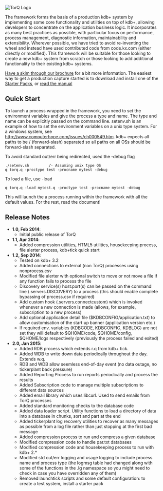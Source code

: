 ![TorQ Logo](../master/html/img/torq-logo.png)

The framework forms the basis of a production kdb+ system by implementing some core functionality and utilities on top of kdb+, allowing developers to concentrate on the application business logic. It incorporates as many best practices as possible, with particular focus on performance, process management, diagnostic information, maintainability and extensibility. Wherever possible, we have tried to avoid re-inventing the wheel and instead have used contributed code from code.kx.com (either directly or modified). This framework will be suitable for those looking to create a new kdb+ system from scratch or those looking to add additional functionality to their existing kdb+ systems.

[Have a skim through our brochure](../master/aquaq-torq-brochure.pdf?raw=true) for a bit more information.  The easiest way to get a production capture started is to download and install one of the [Starter Packs](https://github.com/AquaQAnalytics), or [read the manual](../master/AquaQTorQ.pdf?raw=true)

## Quick Start

To launch a process wrapped in the framework, you need to set the environment variables and give the process a type and name.  The type and name can be explicitly passed on the command line.  setenv.sh is an example of how to set the environment variables on a unix type system.  For a windows system, see http://www.computerhope.com/issues/ch000549.htm.  kdb+ expects all paths to be / (forward-slash) separated so all paths on all OSs should be forward-slash separated. 

To avoid standard out/err being redirected, used the -debug flag
``` 
./setenv.sh         /- Assuming unix type OS
q torq.q -proctype test -procname mytest -debug
```

To load a file, use -load
```
q torq.q -load mytest.q -proctype test -procname mytest -debug
```
This will launch the a process running within the framework with all the default values.  For the rest, read the document!

## Release Notes

- **1.0, Feb 2014**: 
  * Initial public release of TorQ
- **1.1, Apr 2014**: 
  * Added compression utilities, HTML5 utilities, housekeeping process, file alerter process, kdb+tick quick start
- **1.2, Sep 2014**:	
  * Tested on kdb+ 3.2
  * Added connections to external (non TorQ) processes using nonprocess.csv
  * Modified file alerter with optional switch to move or not move a file if any function fails to process the file
  * Discovery service(s) host:port(s) can be passed on the command line (.servers.DISCOVERY) to a process (this should enable complete bypassing of process.csv if required)
  * Add custom hook (.servers.connectcustom) which is invoked whenever a new connection is made (allows, for example, subscription to a new process)
  * Add optional application detail file ($KDBCONFIG/application.txt) to allow customisation of the start up banner (application version etc.)
  * If required env. variables (KDBCODE, KDBCONFIG, KDBLOG) are not set they will default to $QHOME/code, $QHOME/config, $QHOME/logs respectively (previously the process failed and exited)
- **2.0, Jan 2015**:  
  * Added RDB process which extends r.q from kdb+ tick.
  * Added WDB to write down data periodically throughout the day.  Extends w.q.
  * RDB and WDB allow seemless end-of-day event (no data outage, no tickerplant back pressure)
  * Added Reporting Process to run reports periodically and process the results
  * Added Subscription code to manage multiple subscriptions to different data sources
  * Added email library which uses libcurl.  Used to send emails from TorQ processes
  * Added standard monitoring checks to the database code
  * Added data loader script.  Utility functions to load a directory of data into a database in chunks, sort and part at the end
  * Added tickerplant log recovery utilities to recover as many messages as possible from a log file rather than just stopping at the first bad message
  * Added compression process to run and compress a given database
  * Modified compression code to handle par.txt databases
  * Modified compression code and housekeeping process to run with kdb+ 2.*
  * Modified std out/err logging and usage logging to include process name and process type (the logmsg table had changed along with some of the functions in the .lg namespace so you might need to check in case you have overridden any of them)
  * Removed launchtick scripts and some default configuration: to create a test system, install a starter pack
